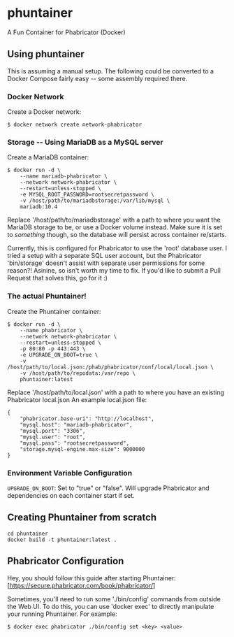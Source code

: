 # phuntainer
A Fun Container for Phabricator (Docker)

## Using phuntainer

This is assuming a manual setup. The following could be converted to a Docker Compose fairly easy -- some assembly required there.

### Docker Network

Create a Docker network:
```
$ docker network create network-phabricator
```

### Storage -- Using MariaDB as a MySQL server

Create a MariaDB container:
```
$ docker run -d \
    --name mariadb-phabricator \
    --network network-phabricator \
    --restart=unless-stopped \
    -e MYSQL_ROOT_PASSWORD=rootsecretpassword \
    -v /host/path/to/mariadbstorage:/var/lib/mysql \
    mariadb:10.4
```

Replace '/host/path/to/mariadbstorage' with a path to where you want the MariaDB storage to be, or use a Docker volume instead. Make sure it is set to _something_ though, so the database will persist across container re/starts.

Currently, this is configured for Phabricator to use the 'root' database user. I tried a setup with a separate SQL user account, but the Phabricator 'bin/storage' doesn't assist with separate user permissions for some reason?! Asinine, so isn't worth my time to fix. If you'd like to submit a Pull Request that solves this, go for it :)


### The actual Phuntainer!

Create the Phuntainer container:
```
$ docker run -d \
    --name phabricator \
    --network network-phabricator \
    --restart=unless-stopped \
    -p 80:80 -p 443:443 \
    -e UPGRADE_ON_BOOT=true \
    -v /host/path/to/local.json:/phab/phabricator/conf/local/local.json \
    -v /host/path/to/repodata:/var/repo \
    phuntainer:latest
```

Replace '/host/path/to/local.json' with a path to where you have an existing Phabricator local.json
An example local.json file:
```
{
    "phabricator.base-uri": "http://localhost",
    "mysql.host": "mariadb-phabricator",
    "mysql.port": "3306",
    "mysql.user": "root",
    "mysql.pass": "rootsecretpassword",
    "storage.mysql-engine.max-size": 9000000
}
```

### Environment Variable Configuration

`UPGRADE_ON_BOOT`: Set to "true" or "false". Will upgrade Phabricator and dependencies on each container start if set.


## Creating Phuntainer from scratch
```
cd phuntainer
docker build -t phuntainer:latest .
```

## Phabricator Configuration

Hey, you should follow this guide after starting Phuntainer: [https://secure.phabricator.com/book/phabricator/]

Sometimes, you'll need to run some './bin/config' commands from outside the Web UI. To do this, you can use 'docker exec' to directly manipulate your running Phuntainer. For example:

```
$ docker exec phabricator ./bin/config set <key> <value>
```

